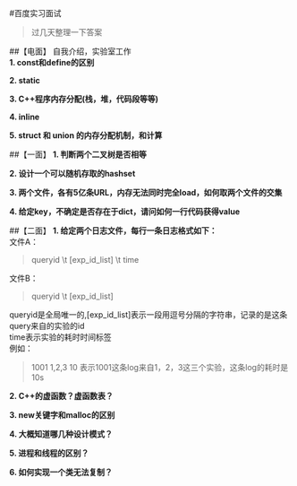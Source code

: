 #百度实习面试

> 过几天整理一下答案

##【电面】
自我介绍，实验室工作   
**1. const和define的区别**

**2. static**

**3. C++程序内存分配(栈，堆，代码段等等)**

**4. inline**

**5. struct 和 union 的内存分配机制，和计算**

##【一面】
**1. 判断两个二叉树是否相等**

**2. 设计一个可以随机存取的hashset**

**3. 两个文件，各有5亿条URL，内存无法同时完全load，如何取两个文件的交集**

**4. 给定key，不确定是否存在于dict，请问如何一行代码获得value**


##【二面】
**1. 给定两个日志文件，每行一条日志格式如下：**   
文件A：
> queryid   \t   [exp_id_list]   \t   time  


文件B：
> queryid \t [exp_id_list]

queryid是全局唯一的,[exp_id_list]表示一段用逗号分隔的字符串，记录的是这条query来自的实验的id  
time表示实验的耗时时间标签     
例如：  
> 1001	1,2,3  10
表示1001这条log来自1，2，3这三个实验，这条log的耗时是10s  

**2. C++的虚函数？虚函数表？**

**3. new关键字和malloc的区别**

**4. 大概知道哪几种设计模式？**

**5. 进程和线程的区别？**

**6. 如何实现一个类无法复制？**